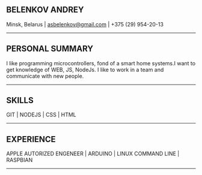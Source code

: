 ## BELENKOV ANDREY<br>
Minsk, Belarus | asbelenkov@gmail.com | +375 (29) 954-20-13

---
## PERSONAL SUMMARY<br>
I like programming microcontrollers, fond of a smart home systems.I want to get knowledge of WEB, JS, NodeJs. I like to work in a team and communicate with new people.

---
## SKILLS<br>
GIT | NODEJS | CSS | HTML

---
## EXPERIENCE<br>
APPLE AUTORIZED ENGENEER | ARDUINO | LINUX COMMAND LINE | RASPBIAN

---
